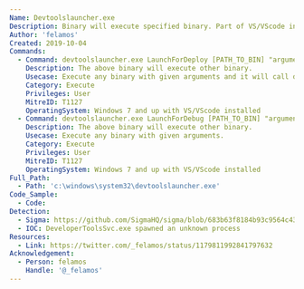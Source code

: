 ```yaml
---
Name: Devtoolslauncher.exe
Description: Binary will execute specified binary. Part of VS/VScode installation.
Author: 'felamos'
Created: 2019-10-04
Commands:
  - Command: devtoolslauncher.exe LaunchForDeploy [PATH_TO_BIN] "argument here" test
    Description: The above binary will execute other binary.
    Usecase: Execute any binary with given arguments and it will call developertoolssvc.exe. developertoolssvc is actually executing the binary.
    Category: Execute
    Privileges: User
    MitreID: T1127
    OperatingSystem: Windows 7 and up with VS/VScode installed
  - Command: devtoolslauncher.exe LaunchForDebug [PATH_TO_BIN] "argument here" test
    Description: The above binary will execute other binary.
    Usecase: Execute any binary with given arguments.
    Category: Execute
    Privileges: User
    MitreID: T1127
    OperatingSystem: Windows 7 and up with VS/VScode installed
Full_Path:
  - Path: 'c:\windows\system32\devtoolslauncher.exe'
Code_Sample:
  - Code:
Detection:
  - Sigma: https://github.com/SigmaHQ/sigma/blob/683b63f8184b93c9564c4310d10c571cbe367e1e/rules/windows/process_creation/proc_creation_win_lolbin_devtoolslauncher.yml
  - IOC: DeveloperToolsSvc.exe spawned an unknown process
Resources:
  - Link: https://twitter.com/_felamos/status/1179811992841797632
Acknowledgement:
  - Person: felamos
    Handle: '@_felamos'
---
```

